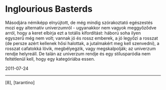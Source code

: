 # Inglourious Basterds

Másodjára némiképp elnyújtott, de még mindig szórakoztató egészestés mozi egy alternatív univerzumról - ugyanakkor nem vagyok meggyőződve arról, hogy a keret elbírja ezt a totális kifordítást: háború soha ilyen egyszerű még nem volt; vannak jó és rossz emberek, a jó legyőzi a rosszat (de persze azért kellenek hősi halottak, a jutalmakért meg kell szenvedni), a rosszat cafatokká lövik, megbélyegzik, vagy megskalpolják; az univerzum rendje helyreáll. De talán az univerzum rendje és egy stílusparódia nem feltétlenül kell, hogy egy kategóriába essen.

2011-07-24 

----

[8], [tarantino]